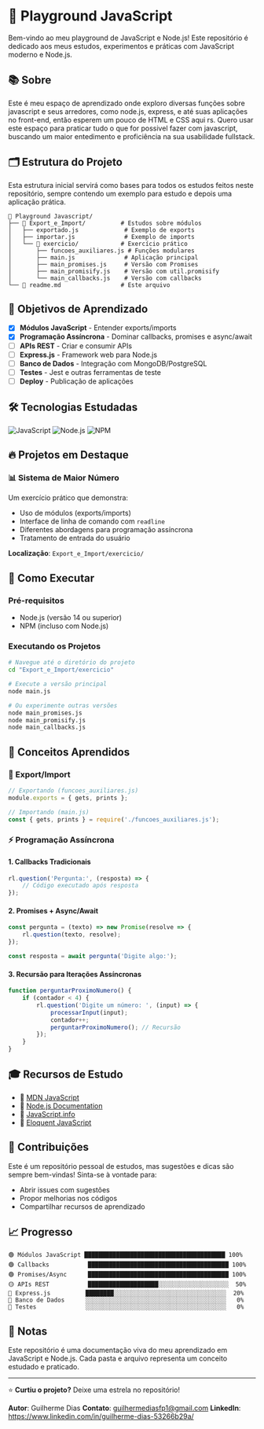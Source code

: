 # 🚀 Playground JavaScript

Bem-vindo ao meu playground de JavaScript e Node.js! Este repositório é dedicado aos meus estudos, experimentos e práticas com JavaScript moderno e Node.js.

## 📚 Sobre

Este é meu espaço de aprendizado onde exploro diversas funções sobre javascript e seus arredores, como node.js, express, e até suas aplicações no front-end, então esperem um pouco de HTML e CSS aqui rs.
Quero usar este espaço para praticar tudo o que for possivel fazer com javascript, buscando um maior entedimento e proficiência na sua usabilidade fullstack.

## 🗂️ Estrutura do Projeto

Esta estrutura inicial servirá como bases para todos os estudos feitos neste repositório, sempre contendo um exemplo para estudo e depois uma aplicação prática.

```
📁 Playground Javascript/
├── 📁 Export_e_Import/          # Estudos sobre módulos
│   ├── exportado.js             # Exemplo de exports
│   ├── importar.js              # Exemplo de imports
│   └── 📁 exercicio/            # Exercício prático
│       ├── funcoes_auxiliares.js # Funções modulares
│       ├── main.js              # Aplicação principal
│       ├── main_promises.js     # Versão com Promises
│       ├── main_promisify.js    # Versão com util.promisify
│       └── main_callbacks.js    # Versão com callbacks
└── 📄 readme.md                 # Este arquivo
```

## 🎯 Objetivos de Aprendizado

- [x] **Módulos JavaScript** - Entender exports/imports
- [x] **Programação Assíncrona** - Dominar callbacks, promises e async/await
- [ ] **APIs REST** - Criar e consumir APIs
- [ ] **Express.js** - Framework web para Node.js
- [ ] **Banco de Dados** - Integração com MongoDB/PostgreSQL
- [ ] **Testes** - Jest e outras ferramentas de teste
- [ ] **Deploy** - Publicação de aplicações

## 🛠️ Tecnologias Estudadas

![JavaScript](https://img.shields.io/badge/JavaScript-F7DF1E?style=for-the-badge&logo=javascript&logoColor=black)
![Node.js](https://img.shields.io/badge/Node.js-43853D?style=for-the-badge&logo=node.js&logoColor=white)
![NPM](https://img.shields.io/badge/NPM-CB3837?style=for-the-badge&logo=npm&logoColor=white)

## 🔥 Projetos em Destaque

### 📊 Sistema de Maior Número
Um exercício prático que demonstra:
- Uso de módulos (exports/imports)
- Interface de linha de comando com `readline`
- Diferentes abordagens para programação assíncrona
- Tratamento de entrada do usuário

**Localização**: `Export_e_Import/exercicio/`

## 🚀 Como Executar

### Pré-requisitos
- Node.js (versão 14 ou superior)
- NPM (incluso com Node.js)

### Executando os Projetos

```bash
# Navegue até o diretório do projeto
cd "Export_e_Import/exercicio"

# Execute a versão principal
node main.js

# Ou experimente outras versões
node main_promises.js
node main_promisify.js
node main_callbacks.js
```

## 📖 Conceitos Aprendidos

### 🔄 Export/Import
```javascript
// Exportando (funcoes_auxiliares.js)
module.exports = { gets, prints };

// Importando (main.js)
const { gets, prints } = require('./funcoes_auxiliares.js');
```

### ⚡ Programação Assíncrona

#### 1. Callbacks Tradicionais
```javascript
rl.question('Pergunta:', (resposta) => {
    // Código executado após resposta
});
```

#### 2. Promises + Async/Await
```javascript
const pergunta = (texto) => new Promise(resolve => {
    rl.question(texto, resolve);
});

const resposta = await pergunta('Digite algo:');
```

#### 3. Recursão para Iterações Assíncronas
```javascript
function perguntarProximoNumero() {
    if (contador < 4) {
        rl.question('Digite um número: ', (input) => {
            processarInput(input);
            contador++;
            perguntarProximoNumero(); // Recursão
        });
    }
}
```

## 🎓 Recursos de Estudo

- 📘 [MDN JavaScript](https://developer.mozilla.org/pt-BR/docs/Web/JavaScript)
- 📗 [Node.js Documentation](https://nodejs.org/docs/)
- 📙 [JavaScript.info](https://javascript.info/)
- 📕 [Eloquent JavaScript](https://eloquentjavascript.net/)

## 🤝 Contribuições

Este é um repositório pessoal de estudos, mas sugestões e dicas são sempre bem-vindas! Sinta-se à vontade para:
- Abrir issues com sugestões
- Propor melhorias nos códigos
- Compartilhar recursos de aprendizado

## 📈 Progresso

```
🟢 Módulos JavaScript ████████████████████████████████████████ 100%
🟢 Callbacks           ████████████████████████████████████████ 100%
🟢 Promises/Async      ████████████████████████████████████████ 100%
🟡 APIs REST           ████████████████████░░░░░░░░░░░░░░░░░░░░  50%
🔴 Express.js          ████████░░░░░░░░░░░░░░░░░░░░░░░░░░░░░░░░  20%
🔴 Banco de Dados      ░░░░░░░░░░░░░░░░░░░░░░░░░░░░░░░░░░░░░░░░   0%
🔴 Testes              ░░░░░░░░░░░░░░░░░░░░░░░░░░░░░░░░░░░░░░░░   0%
```

## 📝 Notas

Este repositório é uma documentação viva do meu aprendizado em JavaScript e Node.js. Cada pasta e arquivo representa um conceito estudado e praticado.

---

⭐ **Curtiu o projeto?** Deixe uma estrela no repositório!

**Autor**: Guilherme Dias
**Contato**: guilhermediasfp1@gmail.com
**LinkedIn**: https://www.linkedin.com/in/guilherme-dias-53266b29a/